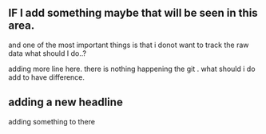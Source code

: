 ## IF I add something maybe that will be seen in this area.

and one of the most important things is that i donot want to track the raw data what should I do..?

adding more line here. there is nothing happening the git . what should i do add to have difference.

## adding a new headline
adding something to there
